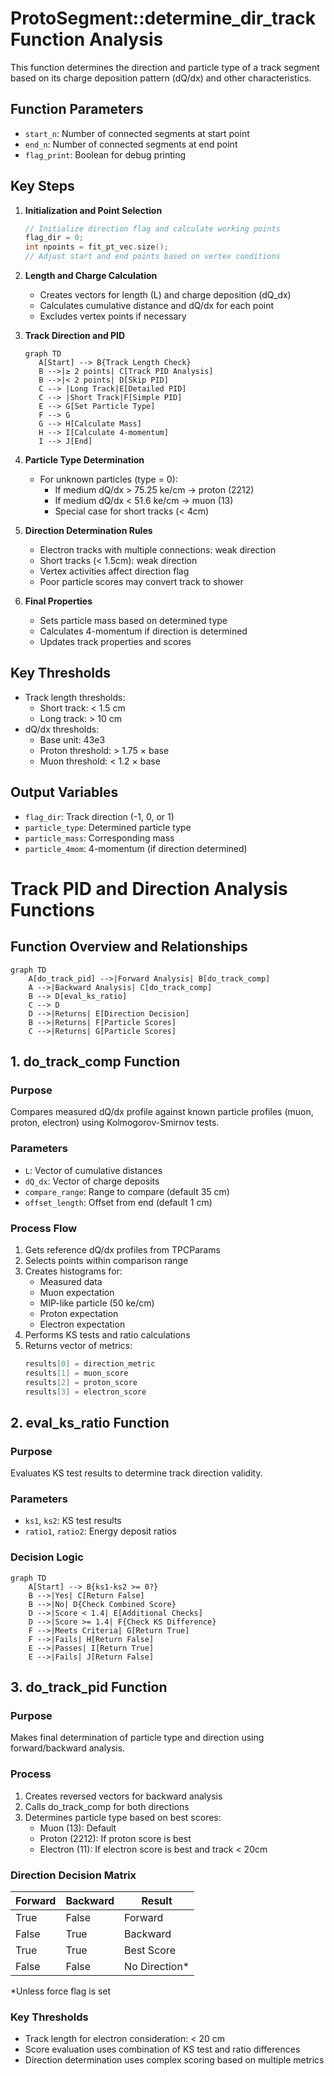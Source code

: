 # ProtoSegment::determine_dir_track Function Analysis

This function determines the direction and particle type of a track segment based on its charge deposition pattern (dQ/dx) and other characteristics.

## Function Parameters
- `start_n`: Number of connected segments at start point
- `end_n`: Number of connected segments at end point
- `flag_print`: Boolean for debug printing

## Key Steps

1. **Initialization and Point Selection**
   ```cpp
   // Initialize direction flag and calculate working points
   flag_dir = 0;
   int npoints = fit_pt_vec.size();
   // Adjust start and end points based on vertex conditions
   ```

2. **Length and Charge Calculation**
   - Creates vectors for length (L) and charge deposition (dQ_dx)
   - Calculates cumulative distance and dQ/dx for each point
   - Excludes vertex points if necessary

3. **Track Direction and PID**
   ```mermaid
   graph TD
      A[Start] --> B{Track Length Check}
      B -->|≥ 2 points| C[Track PID Analysis]
      B -->|< 2 points| D[Skip PID]
      C --> |Long Track|E[Detailed PID]
      C --> |Short Track|F[Simple PID]
      E --> G[Set Particle Type]
      F --> G
      G --> H[Calculate Mass]
      H --> I[Calculate 4-momentum]
      I --> J[End]
   ```

4. **Particle Type Determination**
   - For unknown particles (type = 0):
     - If medium dQ/dx > 75.25 ke/cm → proton (2212)
     - If medium dQ/dx < 51.6 ke/cm → muon (13)
     - Special case for short tracks (< 4cm)

5. **Direction Determination Rules**
   - Electron tracks with multiple connections: weak direction
   - Short tracks (< 1.5cm): weak direction
   - Vertex activities affect direction flag
   - Poor particle scores may convert track to shower

6. **Final Properties**
   - Sets particle mass based on determined type
   - Calculates 4-momentum if direction is determined
   - Updates track properties and scores

## Key Thresholds
- Track length thresholds:
  - Short track: < 1.5 cm
  - Long track: > 10 cm
- dQ/dx thresholds:
  - Base unit: 43e3
  - Proton threshold: > 1.75 × base
  - Muon threshold: < 1.2 × base

## Output Variables
- `flag_dir`: Track direction (-1, 0, or 1)
- `particle_type`: Determined particle type
- `particle_mass`: Corresponding mass
- `particle_4mom`: 4-momentum (if direction determined)


# Track PID and Direction Analysis Functions

## Function Overview and Relationships

```mermaid
graph TD
    A[do_track_pid] -->|Forward Analysis| B[do_track_comp]
    A -->|Backward Analysis| C[do_track_comp]
    B --> D[eval_ks_ratio]
    C --> D
    D -->|Returns| E[Direction Decision]
    B -->|Returns| F[Particle Scores]
    C -->|Returns| G[Particle Scores]
```

## 1. do_track_comp Function

### Purpose
Compares measured dQ/dx profile against known particle profiles (muon, proton, electron) using Kolmogorov-Smirnov tests.

### Parameters
- `L`: Vector of cumulative distances
- `dQ_dx`: Vector of charge deposits
- `compare_range`: Range to compare (default 35 cm)
- `offset_length`: Offset from end (default 1 cm)

### Process Flow
1. Gets reference dQ/dx profiles from TPCParams
2. Selects points within comparison range
3. Creates histograms for:
   - Measured data
   - Muon expectation
   - MIP-like particle (50 ke/cm)
   - Proton expectation
   - Electron expectation
4. Performs KS tests and ratio calculations
5. Returns vector of metrics:
   ```cpp
   results[0] = direction_metric
   results[1] = muon_score
   results[2] = proton_score
   results[3] = electron_score
   ```

## 2. eval_ks_ratio Function

### Purpose
Evaluates KS test results to determine track direction validity.

### Parameters
- `ks1`, `ks2`: KS test results
- `ratio1`, `ratio2`: Energy deposit ratios

### Decision Logic
```mermaid
graph TD
    A[Start] --> B{ks1-ks2 >= 0?}
    B -->|Yes| C[Return False]
    B -->|No| D{Check Combined Score}
    D -->|Score < 1.4| E[Additional Checks]
    D -->|Score >= 1.4| F{Check KS Difference}
    F -->|Meets Criteria| G[Return True]
    F -->|Fails| H[Return False]
    E -->|Passes| I[Return True]
    E -->|Fails| J[Return False]
```

## 3. do_track_pid Function

### Purpose
Makes final determination of particle type and direction using forward/backward analysis.

### Process
1. Creates reversed vectors for backward analysis
2. Calls do_track_comp for both directions
3. Determines particle type based on best scores:
   - Muon (13): Default
   - Proton (2212): If proton score is best
   - Electron (11): If electron score is best and track < 20cm

### Direction Decision Matrix
| Forward | Backward | Result |
|---------|----------|---------|
| True    | False    | Forward |
| False   | True     | Backward|
| True    | True     | Best Score|
| False   | False    | No Direction*|

*Unless force flag is set

### Key Thresholds
- Track length for electron consideration: < 20 cm
- Score evaluation uses combination of KS test and ratio differences
- Direction determination uses complex scoring based on multiple metrics
